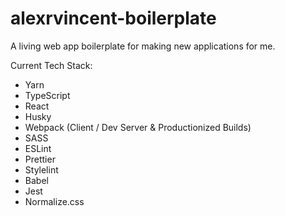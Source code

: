 # alexrvincent-boilerplate

A living web app boilerplate for making new applications for me.

Current Tech Stack:

- Yarn
- TypeScript
- React
- Husky
- Webpack (Client / Dev Server & Productionized Builds)
- SASS
- ESLint
- Prettier
- Stylelint
- Babel
- Jest
- Normalize.css
